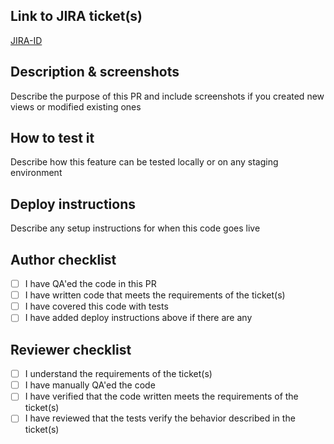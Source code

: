 ## Link to JIRA ticket(s)
<!-- Ideally, you should not have more than one ticket here -->
[JIRA-ID](https://petfolk.atlassian.net/browse/JIRA-ID)

## Description & screenshots
Describe the purpose of this PR and include screenshots if you created new views or modified existing ones

## How to test it
Describe how this feature can be tested locally or on any staging environment

## Deploy instructions
Describe any setup instructions for when this code goes live 

## Author checklist
- [ ] I have QA'ed the code in this PR 
- [ ] I have written code that meets the requirements of the ticket(s)
- [ ] I have covered this code with tests
- [ ] I have added deploy instructions above if there are any

## Reviewer checklist
- [ ] I understand the requirements of the ticket(s)
- [ ] I have manually QA'ed the code 
- [ ] I have verified that the code written meets the requirements of the ticket(s)
- [ ] I have reviewed that the tests verify the behavior described in the ticket(s)
